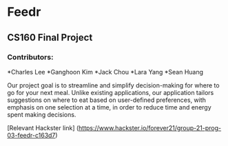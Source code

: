 # Feedr
## CS160 Final Project

### Contributors:
*Charles Lee
*Ganghoon Kim
*Jack Chou
*Lara Yang
*Sean Huang

Our project goal is to streamline and simplify decision-making for where to go for your next meal. Unlike existing applications, our application tailors suggestions on where to eat based on user-defined preferences, with emphasis on one selection at a time, in order to reduce time and energy spent making decisions.

[Relevant Hackster link] (https://www.hackster.io/forever21/group-21-prog-03-feedr-c163d7)


